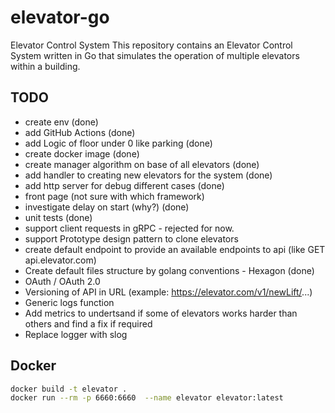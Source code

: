 # elevator-go
Elevator Control System
This repository contains an Elevator Control System written in Go that simulates the operation of multiple elevators within a building.


## TODO
* create env (done)
* add GitHub Actions (done)
* add Logic of floor under 0 like parking (done)
* create docker image (done)
* create manager algorithm on base of all elevators (done)
* add handler to creating new elevators for the system (done)
* add http server for debug different cases (done)
* front page (not sure  with which framework)
* investigate delay on start (why?) (done)
* unit tests (done) 
* support client requests in gRPC - rejected for now. 
* support Prototype design pattern to clone elevators
* create default endpoint to provide an available endpoints to api (like GET api.elevator.com)
* Create default files structure by golang conventions - Hexagon (done)
* OAuth / OAuth 2.0
* Versioning of API in URL (example: https://elevator.com/v1/newLift/...)
* Generic logs function
* Add metrics to undertsand if some of elevators works harder than others and find a fix if required
* Replace logger with slog  

## Docker
```bash
docker build -t elevator . 
docker run --rm -p 6660:6660  --name elevator elevator:latest 
```
